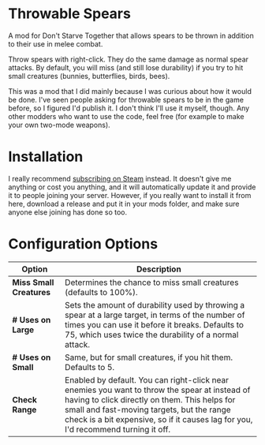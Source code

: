 # Throwable Spears
A mod for Don't Starve Together that allows spears to be thrown in addition to their use in melee combat.

Throw spears with right-click. They do the same damage as normal spear attacks. By default, you will miss (and still lose durability) if you try to hit small creatures (bunnies, butterflies, birds, bees). 

This was a mod that I did mainly because I was curious about how it would be done. I've seen people asking for throwable spears to be in the game before, so I figured I'd publish it. I don't think I'll use it myself, though. Any other modders who want to use the code, feel free (for example to make your own two-mode weapons). 

# Installation
I really recommend [subscribing on Steam](http://steamcommunity.com/sharedfiles/filedetails/?id=354415247) instead. It doesn't give me anything or cost you anything, and it will automatically update it and provide it to people joining your server. However, if you really want to install it from here, download a release and put it in your mods folder, and make sure anyone else joining has done so too.

# Configuration Options

Option | Description
------ | -----------
**Miss Small Creatures** | Determines the chance to miss small creatures (defaults to 100%). 
**# Uses on Large** | Sets the amount of durability used by throwing a spear at a large target, in terms of the number of times you can use it before it breaks. Defaults to 75, which uses twice the durability of a normal attack. 
**# Uses on Small** | Same, but for small creatures, if you hit them. Defaults to 5. 
**Check Range** | Enabled by default. You can right-click near enemies you want to throw the spear at instead of having to click directly on them. This helps for small and fast-moving targets, but the range check is a bit expensive, so if it causes lag for you, I'd recommend turning it off.